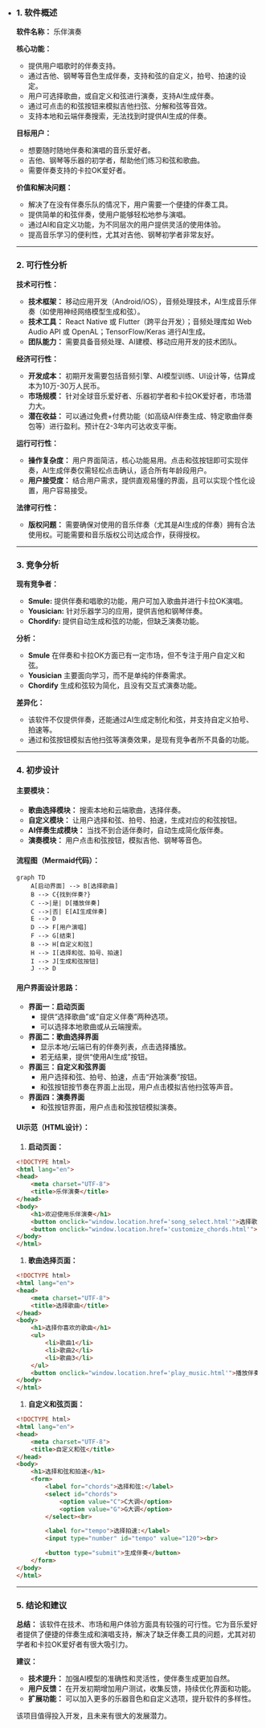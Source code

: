 - ### 1. 软件概述

  **软件名称：** 乐伴演奏

  **核心功能：**

  - 提供用户唱歌时的伴奏支持。
  - 通过吉他、钢琴等音色生成伴奏，支持和弦的自定义，拍号、拍速的设定。
  - 用户可选择歌曲，或自定义和弦进行演奏，支持AI生成伴奏。
  - 通过可点击的和弦按钮来模拟吉他扫弦、分解和弦等音效。
  - 支持本地和云端伴奏搜索，无法找到时提供AI生成的伴奏。

  **目标用户：**

  - 想要随时随地伴奏和演唱的音乐爱好者。
  - 吉他、钢琴等乐器的初学者，帮助他们练习和弦和歌曲。
  - 需要伴奏支持的卡拉OK爱好者。

  **价值和解决问题：**

  - 解决了在没有伴奏乐队的情况下，用户需要一个便捷的伴奏工具。
  - 提供简单的和弦伴奏，使用户能够轻松地参与演唱。
  - 通过AI和自定义功能，为不同层次的用户提供灵活的使用体验。
  - 提高音乐学习的便利性，尤其对吉他、钢琴初学者非常友好。

  ------

  ### 2. 可行性分析

  **技术可行性：**

  - **技术框架：** 移动应用开发（Android/iOS），音频处理技术，AI生成音乐伴奏（如使用神经网络模型生成和弦）。
  - **技术工具：** React Native 或 Flutter（跨平台开发）；音频处理库如 Web Audio API 或 OpenAL；TensorFlow/Keras 进行AI生成。
  - **团队能力：** 需要具备音频处理、AI建模、移动应用开发的技术团队。

  **经济可行性：**

  - **开发成本：** 初期开发需要包括音频引擎、AI模型训练、UI设计等，估算成本为10万-30万人民币。
  - **市场规模：** 针对全球音乐爱好者、乐器初学者和卡拉OK爱好者，市场潜力大。
  - **潜在收益：** 可以通过免费+付费功能（如高级AI伴奏生成、特定歌曲伴奏包等）进行盈利。预计在2-3年内可达收支平衡。

  **运行可行性：**

  - **操作复杂度：** 用户界面简洁，核心功能易用。点击和弦按钮即可实现伴奏，AI生成伴奏仅需轻松点击确认，适合所有年龄段用户。
  - **用户接受度：** 结合用户需求，提供直观易懂的界面，且可以实现个性化设置，用户容易接受。

  **法律可行性：**

  - **版权问题：** 需要确保对使用的音乐伴奏（尤其是AI生成的伴奏）拥有合法使用权。可能需要和音乐版权公司达成合作，获得授权。

  ------

  ### 3. 竞争分析

  **现有竞争者：**

  - **Smule:** 提供伴奏和唱歌的功能，用户可加入歌曲并进行卡拉OK演唱。
  - **Yousician:** 针对乐器学习的应用，提供吉他和钢琴伴奏。
  - **Chordify:** 提供自动生成和弦的功能，但缺乏演奏功能。

  **分析：**

  - **Smule** 在伴奏和卡拉OK方面已有一定市场，但不专注于用户自定义和弦。
  - **Yousician** 主要面向学习，而不是单纯的伴奏需求。
  - **Chordify** 生成和弦较为简化，且没有交互式演奏功能。

  **差异化：**

  - 该软件不仅提供伴奏，还能通过AI生成定制化和弦，并支持自定义拍号、拍速等。
  - 通过和弦按钮模拟吉他扫弦等演奏效果，是现有竞争者所不具备的功能。

  ------

  ### 4. 初步设计

  #### 主要模块：

  - **歌曲选择模块：** 搜索本地和云端歌曲，选择伴奏。
  - **自定义模块：** 让用户选择和弦、拍号、拍速，生成对应的和弦按钮。
  - **AI伴奏生成模块：** 当找不到合适伴奏时，自动生成简化版伴奏。
  - **演奏模块：** 用户点击和弦按钮，模拟吉他、钢琴等音色。

  #### 流程图（Mermaid代码）：

  ```mermaid
  graph TD
      A[启动界面] --> B[选择歌曲]
      B --> C{找到伴奏?}
      C -->|是| D[播放伴奏]
      C -->|否| E[AI生成伴奏]
      E --> D
      D --> F[用户演唱]
      F --> G[结束]
      B --> H[自定义和弦]
      H --> I[选择和弦、拍号、拍速]
      I --> J[生成和弦按钮]
      J --> D
  ```

  #### 用户界面设计思路：

  - **界面一：启动页面**
    - 提供“选择歌曲”或“自定义伴奏”两种选项。
    - 可以选择本地歌曲或从云端搜索。
  - **界面二：歌曲选择界面**
    - 显示本地/云端已有的伴奏列表，点击选择播放。
    - 若无结果，提供“使用AI生成”按钮。
  - **界面三：自定义和弦界面**
    - 用户选择和弦、拍号、拍速，点击“开始演奏”按钮。
    - 和弦按钮按节奏在界面上出现，用户点击模拟吉他扫弦等声音。
  - **界面四：演奏界面**
    - 和弦按钮界面，用户点击和弦按钮模拟演奏。

  #### UI示范（HTML设计）：

  1. **启动页面：**

  ```html
  <!DOCTYPE html>
  <html lang="en">
  <head>
      <meta charset="UTF-8">
      <title>乐伴演奏</title>
  </head>
  <body>
      <h1>欢迎使用乐伴演奏</h1>
      <button onclick="window.location.href='song_select.html'">选择歌曲</button>
      <button onclick="window.location.href='customize_chords.html'">自定义和弦</button>
  </body>
  </html>
  ```

  1. **歌曲选择页面：**

  ```html
  <!DOCTYPE html>
  <html lang="en">
  <head>
      <meta charset="UTF-8">
      <title>选择歌曲</title>
  </head>
  <body>
      <h1>选择你喜欢的歌曲</h1>
      <ul>
          <li>歌曲1</li>
          <li>歌曲2</li>
          <li>歌曲3</li>
      </ul>
      <button onclick="window.location.href='play_music.html'">播放伴奏</button>
  </body>
  </html>
  ```

  1. **自定义和弦页面：**

  ```html
  <!DOCTYPE html>
  <html lang="en">
  <head>
      <meta charset="UTF-8">
      <title>自定义和弦</title>
  </head>
  <body>
      <h1>选择和弦和拍速</h1>
      <form>
          <label for="chords">选择和弦:</label>
          <select id="chords">
              <option value="C">C大调</option>
              <option value="G">G大调</option>
          </select><br>
  
          <label for="tempo">选择拍速:</label>
          <input type="number" id="tempo" value="120"><br>
  
          <button type="submit">生成伴奏</button>
      </form>
  </body>
  </html>
  ```

  ------

  ### 5. 结论和建议

  **总结：**
   该软件在技术、市场和用户体验方面具有较强的可行性。它为音乐爱好者提供了便捷的伴奏生成和演唱支持，解决了缺乏伴奏工具的问题，尤其对初学者和卡拉OK爱好者有很大吸引力。

  **建议：**

  - **技术提升：** 加强AI模型的准确性和灵活性，使伴奏生成更加自然。
  - **用户反馈：** 在开发初期增加用户测试，收集反馈，持续优化界面和功能。
  - **扩展功能：** 可以加入更多的乐器音色和自定义选项，提升软件的多样性。

  该项目值得投入开发，且未来有很大的发展潜力。